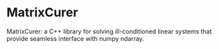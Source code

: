 # MatrixCurer
MatrixCurer: a C++ library for solving ill-conditioned linear systems that provide seamless interface with numpy ndarray.
